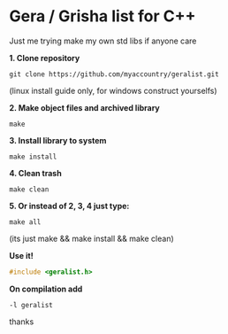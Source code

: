 # Gera / Grisha list for C++  
Just me trying make my own std libs if anyone care  
  
**1. Clone repository**  
```Shell
git clone https://github.com/myaccountry/geralist.git  
```
(linux install guide only, for windows construct yourselfs)  
  
**2. Make object files and archived library**  
```Shell
make
```  
**3. Install library to system**  
```Shell
make install
```  
**4. Clean trash**  
```Shell
make clean
```  
 
**5. Or instead of 2, 3, 4 just type:**  
```Shell
make all
```  
(its just make && make install && make clean)  
  
**Use it!**  
```C++
#include <geralist.h>
```  
**On compilation add**   
```Shell
-l geralist
```  
  
thanks 
